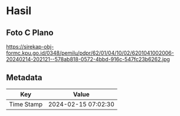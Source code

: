 # Hasil

## Foto C Plano

https://sirekap-obj-formc.kpu.go.id/0348/pemilu/pdpr/62/01/04/10/02/6201041002006-20240214-202121--578ab818-0572-4bbd-916c-547fc23b6262.jpg


## Metadata

| Key        | Value               |
| ---------- | ------------------- |
| Time Stamp | 2024-02-15 07:02:30 |



